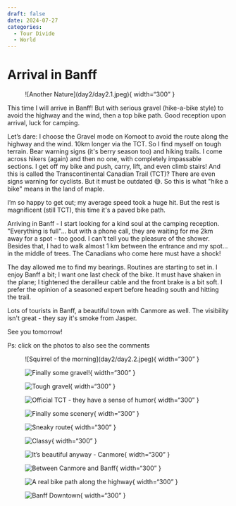 ```yaml
---
draft: false 
date: 2024-07-27
categories:
  - Tour Divide
  - World
---
```


# Arrival in Banff

<figure markdown>
![Another Nature](day2/day2.1.jpeg){ width=“300” }
</figure>

This time I will arrive in Banff! But with serious gravel (hike-a-bike style) to avoid the highway and the wind, then a top bike path. Good reception upon arrival, luck for camping.

<!-- more -->

Let’s dare: I choose the Gravel mode on Komoot to avoid the route along the highway and the wind. 10km longer via the TCT. So I find myself on tough terrain. Bear warning signs (it's berry season too) and hiking trails. I come across hikers (again) and then no one, with completely impassable sections. I get off my bike and push, carry, lift, and even climb stairs! And this is called the Transcontinental Canadian Trail (TCT)? There are even signs warning for cyclists. But it must be outdated 😅. So this is what "hike a bike" means in the land of maple.

I’m so happy to get out; my average speed took a huge hit. But the rest is magnificent (still TCT), this time it's a paved bike path.

Arriving in Banff - I start looking for a kind soul at the camping reception. "Everything is full"... but with a phone call, they are waiting for me 2km away for a spot - too good. I can't tell you the pleasure of the shower. Besides that, I had to walk almost 1 km between the entrance and my spot... in the middle of trees. The Canadians who come here must have a shock!

The day allowed me to find my bearings. Routines are starting to set in. I enjoy Banff a bit; I want one last check of the bike. It must have shaken in the plane; I tightened the derailleur cable and the front brake is a bit soft. I prefer the opinion of a seasoned expert before heading south and hitting the trail.

Lots of tourists in Banff, a beautiful town with Canmore as well. The visibility isn't great - they say it's smoke from Jasper.

See you tomorrow!

Ps: click on the photos to also see the comments 
<figure markdown>
![Squirrel of the morning](day2/day2.2.jpeg){ width=“300” }

![Finally some gravel!](day2/day2.3.jpeg){ width=“300” }

![Tough gravel](day2/day2.4.jpeg){ width=“300” }

![Official TCT - they have a sense of humor](day2/day2.5.jpeg){ width=“300” }

![Finally some scenery](day2/day2.6.jpeg){ width=“300” }

![Sneaky route](day2/day2.7.jpeg){ width=“300” }

![Classy](day2/day2.8.jpeg){ width=“300” }

![It’s beautiful anyway - Canmore](day2/day2.9.jpeg){ width=“300” }

![Between Canmore and Banff](day2/day2.10.jpeg){ width=“300” }

![A real bike path along the highway](day2/day2.11.jpeg){ width=“300” }

![Banff Downtown](day2/day2.12.jpeg){ width=“300” }
</figure>
